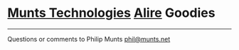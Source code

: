 [Munts Technologies](https://tech.munts.com) [Alire](https://alire.ada.dev) Goodies
==================================================================================

------------------------------------------------------------------------

Questions or comments to Philip Munts <phil@munts.net>
